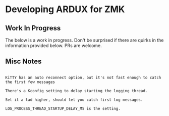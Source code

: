 # Developing ARDUX for ZMK

## Work In Progress

The below is a work in progress. Don't be surprised if there are quirks in the information provided below. PRs are welcome.

## Misc Notes

```

KiTTY has an auto reconnect option, but it's not fast enough to catch the first few messages
 
There's a Kconfig setting to delay starting the logging thread.
 
Set it a tad higher, should let you catch first log messages.
 
LOG_PROCESS_THREAD_STARTUP_DELAY_MS is the setting.

```

